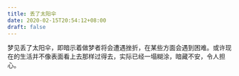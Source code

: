 ```yaml
---
title: 丢了太阳伞
date: 2020-02-15T20:54:12+08:00
draft: false
---
```


梦见丢了太阳伞，即暗示着做梦者将会遭遇挫折，在某些方面会遇到困难。或许现在的生活并不像表面看上去那样过得去，实际已经一塌糊涂，暗藏不安，令人担心。